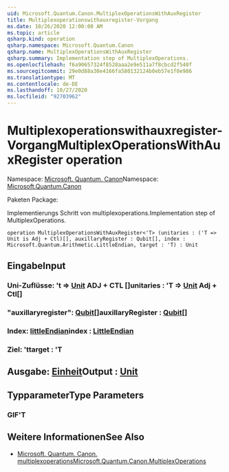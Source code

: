 ```yaml
---
uid: Microsoft.Quantum.Canon.MultiplexOperationsWithAuxRegister
title: Multiplexoperationswithauxregister-Vorgang
ms.date: 10/26/2020 12:00:00 AM
ms.topic: article
qsharp.kind: operation
qsharp.namespace: Microsoft.Quantum.Canon
qsharp.name: MultiplexOperationsWithAuxRegister
qsharp.summary: Implementation step of MultiplexOperations.
ms.openlocfilehash: f6a90657324f8528aaa2e9e511a7f8cbcd2f540f
ms.sourcegitcommit: 29e0d88a30e4166fa580132124b0eb57e1f0e986
ms.translationtype: MT
ms.contentlocale: de-DE
ms.lasthandoff: 10/27/2020
ms.locfileid: "92703962"
---
```

# <a name="multiplexoperationswithauxregister-operation"></a><span data-ttu-id="99e2b-102">Multiplexoperationswithauxregister-Vorgang</span><span class="sxs-lookup"><span data-stu-id="99e2b-102">MultiplexOperationsWithAuxRegister operation</span></span>

<span data-ttu-id="99e2b-103">Namespace: [Microsoft. Quantum. Canon](xref:Microsoft.Quantum.Canon)</span><span class="sxs-lookup"><span data-stu-id="99e2b-103">Namespace: [Microsoft.Quantum.Canon](xref:Microsoft.Quantum.Canon)</span></span>

<span data-ttu-id="99e2b-104">Paketen [](https://nuget.org/packages/)</span><span class="sxs-lookup"><span data-stu-id="99e2b-104">Package: [](https://nuget.org/packages/)</span></span>


<span data-ttu-id="99e2b-105">Implementierungs Schritt von multiplexoperations.</span><span class="sxs-lookup"><span data-stu-id="99e2b-105">Implementation step of MultiplexOperations.</span></span>

```qsharp
operation MultiplexOperationsWithAuxRegister<'T> (unitaries : ('T => Unit is Adj + Ctl)[], auxillaryRegister : Qubit[], index : Microsoft.Quantum.Arithmetic.LittleEndian, target : 'T) : Unit
```


## <a name="input"></a><span data-ttu-id="99e2b-106">Eingabe</span><span class="sxs-lookup"><span data-stu-id="99e2b-106">Input</span></span>

### <a name="unitaries--t--unit-adj--ctl"></a><span data-ttu-id="99e2b-107">Uni-Zuflüsse: 't => [Unit](xref:microsoft.quantum.lang-ref.unit) ADJ + CTL []</span><span class="sxs-lookup"><span data-stu-id="99e2b-107">unitaries : 'T => [Unit](xref:microsoft.quantum.lang-ref.unit) Adj + Ctl[]</span></span>




### <a name="auxillaryregister--qubit"></a><span data-ttu-id="99e2b-108">"auxillaryregister": [Qubit](xref:microsoft.quantum.lang-ref.qubit)[]</span><span class="sxs-lookup"><span data-stu-id="99e2b-108">auxillaryRegister : [Qubit](xref:microsoft.quantum.lang-ref.qubit)[]</span></span>




### <a name="index--littleendian"></a><span data-ttu-id="99e2b-109">Index: [littleEndian](xref:Microsoft.Quantum.Arithmetic.LittleEndian)</span><span class="sxs-lookup"><span data-stu-id="99e2b-109">index : [LittleEndian](xref:Microsoft.Quantum.Arithmetic.LittleEndian)</span></span>




### <a name="target--t"></a><span data-ttu-id="99e2b-110">Ziel: 't</span><span class="sxs-lookup"><span data-stu-id="99e2b-110">target : 'T</span></span>





## <a name="output--unit"></a><span data-ttu-id="99e2b-111">Ausgabe: [Einheit](xref:microsoft.quantum.lang-ref.unit)</span><span class="sxs-lookup"><span data-stu-id="99e2b-111">Output : [Unit](xref:microsoft.quantum.lang-ref.unit)</span></span>



## <a name="type-parameters"></a><span data-ttu-id="99e2b-112">Typparameter</span><span class="sxs-lookup"><span data-stu-id="99e2b-112">Type Parameters</span></span>

### <a name="t"></a><span data-ttu-id="99e2b-113">GIF</span><span class="sxs-lookup"><span data-stu-id="99e2b-113">'T</span></span>



## <a name="see-also"></a><span data-ttu-id="99e2b-114">Weitere Informationen</span><span class="sxs-lookup"><span data-stu-id="99e2b-114">See Also</span></span>

- [<span data-ttu-id="99e2b-115">Microsoft. Quantum. Canon. multiplexoperations</span><span class="sxs-lookup"><span data-stu-id="99e2b-115">Microsoft.Quantum.Canon.MultiplexOperations</span></span>](xref:Microsoft.Quantum.Canon.MultiplexOperations)